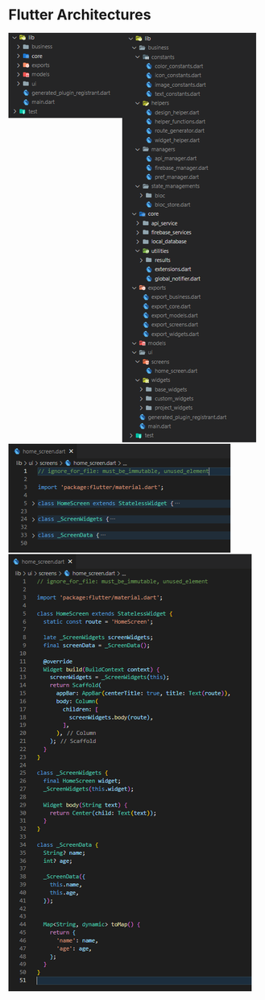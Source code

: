 # Flutter Architectures

<html>
  <body>
<div style="float:left"><img src="https://raw.githubusercontent.com/ciyabox/Flutter_Architectures/master/images/flutter_arc_1.PNG" /></div>
<div style="float:left"><img src="https://raw.githubusercontent.com/ciyabox/Flutter_Architectures/master/images/flutter_arc_2.PNG" /></div>
<div style="float:left"><img src="https://raw.githubusercontent.com/ciyabox/Flutter_Architectures/master/images/flutter_arc_3.PNG" /></div>
<div><img src="https://raw.githubusercontent.com/ciyabox/Flutter_Architectures/master/images/flutter_arc_4.PNG" /></div>
  </body>
  </html>
